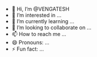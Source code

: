 - 👋 Hi, I’m @VENGATESH
- 👀 I’m interested in ...
- 🌱 I’m currently learning ...
- 💞️ I’m looking to collaborate on ...
- 📫 How to reach me ...
- 😄 Pronouns: ...
- ⚡ Fun fact: ...

<!---
VENGATESHAA/VENGATESHAA is a ✨ special ✨ repository because its `README.md` (this file) appears on your GitHub profile.
You can click the Preview link to take a look at your changes.
--->
